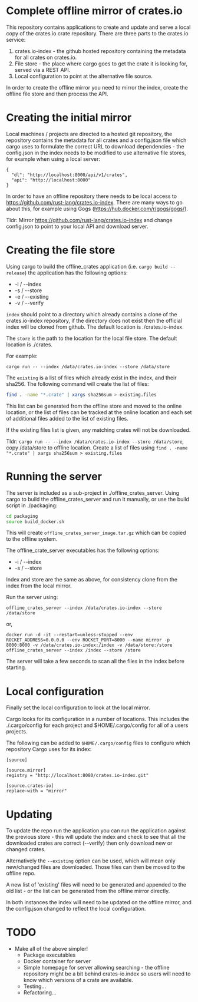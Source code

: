 # Complete offline mirror of crates.io

This repository contains applications to create and update and serve a local copy of the crates.io crate repository. There are three parts to the crates.io service:

1) crates.io-index - the github hosted repository containing the metadata for all crates on crates.io.
2) File store - the place where cargo goes to get the crate it is looking for, served via a REST API.
3) Local configuration to point at the alternative file source.

In order to create the offline mirror you need to mirror the index, create the offline file store and then process the API.

# Creating the initial mirror

Local machines / projects are directed to a hosted git repository, the repository contains the metadata for all crates and a config.json file which cargo uses to formulate the correct URL to download dependencies - the config.json in the index needs to be modified to use alternative file stores, for example when using a local server:

```
{
  "dl": "http://localhost:8000/api/v1/crates",
  "api": "http://localhost:8000"
}
```

In order to have an offline repository there needs to be local access to https://github.com/rust-lang/crates.io-index. There are many ways to go about this, for example using Gogs (https://hub.docker.com/r/gogs/gogs/).

Tldr: Mirror https://github.com/rust-lang/crates.io-index and change config.json to point to your local API and download server.

# Creating the file store

Using cargo to build the offline_crates application (i.e. `cargo build --release`) the application has the following options:

* -i / --index
* -s / --store
* -e / --existing
* -v / --verify

`index` should point to a directory which already contains a clone of the crates.io-index repository, if the directory does not exist then the official index will be cloned from github. The default location is ./crates.io-index.

The `store` is the path to the location for the local file store. The default location is ./crates.

For example:

```
cargo run -- --index /data/crates.io-index --store /data/store
```

The `existing` is a list of files which already exist in the index, and their sha256. The following command will create the list of files:

``` bash
find . -name "*.crate" | xargs sha256sum > existing.files
```

This list can be generated from the offline store and moved to the online location, or the list of files can be tracked at the online location and each set of additional files added to the list of existing files.

If the existing files list is given, any matching crates will not be downloaded.

Tldr: `cargo run -- --index /data/crates.io-index --store /data/store`, copy /data/store to offline location. Create a list of files using `find . -name "*.crate" | xargs sha256sum > existing.files`

# Running the server

The server is included as a sub-project in ./offline_crates_server. Using cargo to build the offline_crates_server and run it manually, or use the build script in ./packaging:

``` bash
cd packaging
source build_docker.sh
```

This will create `offline_crates_server_image.tar.gz` which can be copied to the offline system.

The offline_crate_server executables has the following options:

* -i / --index
* -s / --store

Index and store are the same as above, for consistency clone from the index from the local mirror.


Run the server using:

```
offline_crates_server --index /data/crates.io-index --store /data/store
```

or,

```
docker run -d -it --restart=unless-stopped --env ROCKET_ADDRESS=0.0.0.0 --env ROCKET_PORT=8000 --name mirror -p 8000:8000 -v /data/crates.io-index:/index -v /data/store:/store offline_crates_server --index /index --store /store
```

The server will take a few seconds to scan all the files in the index before starting.


# Local configuration

Finally set the local configuration to look at the local mirror.

Cargo looks for its configuration in a number of locations. This includes the ./.cargo/config for each project and $HOME/.cargo/config for all of a users projects.

The following can be added to `$HOME/.cargo/config` files to configure which repository Cargo uses for its index:

```
[source]

[source.mirror]
registry = "http://localhost:8080/crates.io-index.git"

[source.crates-io]
replace-with = "mirror"
```

# Updating

To update the repo run the application you can run the application against the previous store - this will update the index and check to see that all the downloaded crates are correct (--verify) then only download new or changed crates.

Alternatively the `--existing` option can be used, which will mean only new/changed files are downloaded. Those files can then be moved to the offline repo.

A new list of 'existing' files will need to be generated and appended to the old list - or the list can be generated from the offline mirror directly.

In both instances the index will need to be updated on the offline mirror, and the config.json changed to reflect the local configuration.


# TODO

* Make all of the above simpler!
  * Package executables
  * Docker container for server
  * Simple homepage for server allowing searching - the offline repository might be a bit behind crates-io.index so users will need to know which versions of a crate are available.
  * Testing...
  * Refactoring...
